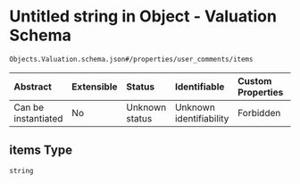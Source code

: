 # Untitled string in Object - Valuation Schema

```txt
Objects.Valuation.schema.json#/properties/user_comments/items
```

| Abstract            | Extensible | Status         | Identifiable            | Custom Properties | Additional Properties | Access Restrictions | Defined In                                                                                |
| :------------------ | :--------- | :------------- | :---------------------- | :---------------- | :-------------------- | :------------------ | :---------------------------------------------------------------------------------------- |
| Can be instantiated | No         | Unknown status | Unknown identifiability | Forbidden         | Allowed               | none                | [Valuation.schema.json\*](../schema/objects/Valuation.schema.json "open original schema") |

## items Type

`string`
